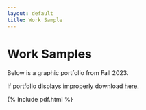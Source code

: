 ```yaml
---
layout: default
title: Work Sample
---
```


# Work Samples

Below is a graphic portfolio from Fall 2023. 

If portfolio displays improperly download [here.](/assets/files/portfolio1.pdf)

{% include pdf.html %}




